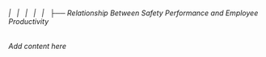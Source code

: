###### |   |   |   |   |   ├── Relationship Between Safety Performance and Employee Productivity

*Add content here*